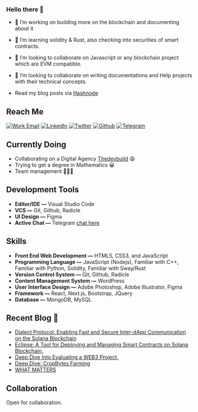 ### Hello there 👋

- 🔭 I’m working on building more on the blockchain and documenting about it
- 🌱 I’m learning solidity & Rust, also checking into securities of smart contracts.
- 👯 I’m looking to collaborate on Javascript or any blockchain project which are EVM compatible.
- 👯 I’m looking to collaborate on writing documentations and Help projects with their technical concepts.

- Read my blog posts via [Hashnode](https://izzycious.hashnode.dev/)

<!--
**Izzycious/Izzycious** is a ✨ _special_ ✨ repository because its `README.md` (this file) appears on your GitHub profile.
-->

## Reach Me

[![Work Email](https://img.shields.io/badge/mail-WORK-white?style=for-the-badge&logo=mail)](mailto:ishaqnasir.py@gmail.com)
[![LinkedIn](https://img.shields.io/badge/linkedin-Izzycious-blue?style=for-the-badge&logo=linkedin)](https://linkedin.com/in/nasir-ishaq-199446137/)
[![Twitter](https://img.shields.io/badge/twitter-Izzycious-blue?style=for-the-badge&logo=twitter)](https://twitter.com/blvc_izzy)
[![Github](https://img.shields.io/badge/Github-Izzycious-gold?style=for-the-badge&logo=github)](https://github.com/izzycious)
[![Telegram](https://img.shields.io/badge/telegram-Izzycious-blue?style=for-the-badge&logo=telegram)](https://t.me/Blackninja2)

## Currently Doing

- Collaborating on a Digital Agency [Thedevbuild](https://thedevbuild.com) 😩
- Trying to get a degree in Mathematics 😀
- Team management 👨🏾‍💼

## Development Tools

- **Editor/IDE —** Visual Studio Code
- **VCS —** Git, Github, Radicle
- **UI Design —** Figma
- **Active Chat —** Telegram [chat here](t.me/Blackninja2)

## Skills

- **Front End Web Development —** HTML5, CSS3, and JavaScript
- **Programming Language —** JavaScript (Nodejs), Familiar with C++, Familiar with Python, Solidity, Familiar with Sway/Rust
- **Version Control System —** Git, Github, Radicle
- **Content Management System —** WordPress
- **User Interface Design —** Adobe Photoshop, Adobe Illustrator, Figma
- **Framework —** React, Next.js, Bootstrap, JQuery
- **Database —** MongoDB, MySQL

## Recent Blog :blue_book:

<!-- BLOG-POST-LIST:START -->
- [Dialect Protocol: Enabling Fast and Secure Inter-dApp Communication on the Solana Blockchain](https://medium.com/@izzycious/dialect-protocol-enabling-fast-and-secure-inter-dapp-communication-on-the-solana-blockchain-e99b55a330ce?source=rss-735c9e967056------2)
- [Eclipse: A Tool for Deploying and Managing Smart Contracts on Solana Blockchain.](https://medium.com/@izzycious/eclipse-a-tool-for-deploying-and-managing-smart-contracts-on-solana-blockchain-d8ddbd4f6576?source=rss-735c9e967056------2)
- [Deep Dive Into Evaluating a WEB3 Project.](https://medium.com/@izzycious/deep-dive-into-evaluating-a-web3-project-a8696346e5f8?source=rss-735c9e967056------2)
- [Deep Dive: CropBytes Farming](https://medium.com/@izzycious/deep-dive-cropbytes-farming-4df5fe4c676f?source=rss-735c9e967056------2)
- [WHAT MATTERS](https://medium.com/@izzycious/what-matters-4ae3e15bb67e?source=rss-735c9e967056------2)
<!-- BLOG-POST-LIST:END -->

## Collaboration

Open for collaboration.
